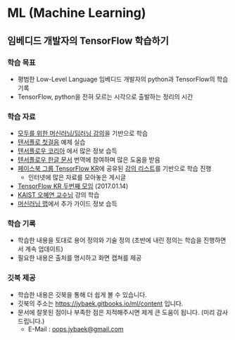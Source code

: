 # ML (Machine Learning)
## 임베디드 개발자의 TensorFlow 학습하기

### 학습 목표

  * 평범한 Low-Level Language 임베디드 개발자의 python과 TensorFlow의 학습 기록
  * TensorFlow, python을 전혀 모르는 시각으로 출발하는 정리의 시간

### 학습 자료

  * [모두를 위한 머신러닝/딥러닝 강의](https://hunkim.github.io/ml)을 기반으로 학습
  * [텐서플로 첫걸음](https://tensorflowkorea.wordpress.com/%ED%85%90%EC%84%9C%ED%94%8C%EB%A1%9C-%EC%B2%AB%EA%B1%B8%EC%9D%8C/) 예제 실습
  * [텐서플로우 코리아](https://tensorflowkorea.wordpress.com/) 에서 많은 정보 습득
  * [텐서플로우 한글 문서](https://github.com/tensorflowkorea/tensorflow-kr) 번역에 참여하며 많은 도움을 받음
  * [페이스북 그룹 TensorFlow KR](https://www.facebook.com/groups/TensorFlowKR)에 공유된
[강의 리스트](https://www.facebook.com/groups/TensorFlowKR/permalink/369723446702053/)를 기반으로 학습 진행
    * 인터넷에 많은 자료를 모아놓은 게시글
  * [TensorFlow KR 두번째 모임](https://www.youtube.com/playlist?list=PLlMkM4tgfjnLHjEoaRKLdbpSIDJhiLtZE) (2017.01.14)
  * [KAIST 오혜연 교수님](https://www.youtube.com/watch?v=Wf6lIlJZgKg) 강의 학습
  * [머신러닝 맵](https://www.mindmeister.com/ko/812276967/_)에서 추가 가이드 정보 습득

### 학습 기록

  * 학습한 내용을 토대로 용어 정의와 기술 정의 (초반에 내린 정의는 학습을 진행하면서 계속 업데이트)
  * 필요한 내용은 출처를 명시하고 화면 캡쳐를 제공

### 깃북 제공

  * 학습한 내용은 깃북을 통해 더 쉽게 볼 수 있습니다.
  * 깃북의 주소는 https://jybaek.gitbooks.io/ml/content 입니다.
  * 문서에 잘못된 점이나 부족한 점은 지적해주시면 제게 큰 도움이 됩니다. (미리 감사드립니다.)
    * E-Mail : oops.jybaek@gmail.com
